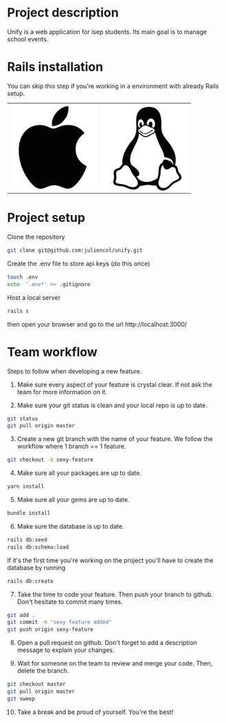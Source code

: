 # Project description
Unify is a web application for isep students. Its main goal is to manage school events.

# Rails installation 
You can skip this step if you're working in a environment with already Rails setup.
<table>
  <tr>
    <td>
      <a href="setup/macOS_setup.md">
        <img src="images/apple.png" alt="macOS" />
      </a>
    </td>
    <td>
      <a href="setup/ubuntu_setup.md">
        <img src="images/linux.png" alt="Ubuntu" />
      </a>
    </td>
  </tr>
</table>

# Project setup

Clone the repository
```bash
git clone git@github.com:juliencol/unify.git
```

Create the .env file to store api keys (do this once)
```bash 
touch .env
echo  '.env*' >> .gitignore
``` 

Host a local server
```bash 
rails s
```
then open your browser and go to the url http://localhost:3000/

# Team workflow
Steps to follow when developing a new feature.
1. Make sure every aspect of your feature is crystal clear. If not ask the team for more information on it.</br>

2. Make sure your git status is clean and your local repo is up to date.
```bash 
git status
git pull origin master
``` 

3. Create a new git branch with the name of your feature. We follow the workflow where 1 branch == 1 feature.
```bash 
git checkout -b sexy-feature
```

4. Make sure all your packages are up to date. </br>
```bash
yarn install
```

5. Make sure all your gems are up to date. </br>
```bash
bundle install
```

6. Make sure the database is up to date. </br>
```bash
rails db:seed
rails db:schema:load
```
If it's the first time you're working on the project you'll have to create the database by running 
```bash
rails db:create
```

7. Take the time to code your feature. Then push your branch to github. Don't hesitate to commit many times.
```bash
git add .
git commit -m "sexy feature added"
git push origin sexy-feature
```

8. Open a pull request on github. Don't forget to add a description message to explain your changes. </br>

9. Wait for someone on the team to review and merge your code. Then, delete the branch. 
```bash
git checkout master
git pull origin master
git sweep
```
10. Take a break and be proud of yourself. You're the best! 
